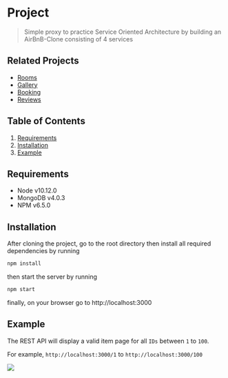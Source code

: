 # Project

> Simple proxy to practice Service Oriented Architecture by building an AirBnB-Clone consisting of 4 services

## Related Projects

- [Rooms](https://github.com/rpt09-mulder/rooms)
- [Gallery](https://github.com/rpt09-mulder/gallery)
- [Booking](https://github.com/rpt09-mulder/booking)
- [Reviews](https://github.com/rpt09-mulder/reviews)

## Table of Contents

1. [Requirements](#Requirements)
1. [Installation](#Installation)
1. [Example](#Example)

## Requirements

- Node v10.12.0
- MongoDB v4.0.3
- NPM v6.5.0

## Installation

After cloning the project, go to the root directory then install all required dependencies by running

```sh
npm install
```

then start the server by running

```sh
npm start
```

finally, on your browser go to http://localhost:3000

## Example

The REST API will display a valid item page for all `IDs` between `1` to `100`.

For example, `http://localhost:3000/1` to `http://localhost:3000/100`

![](example.gif)
